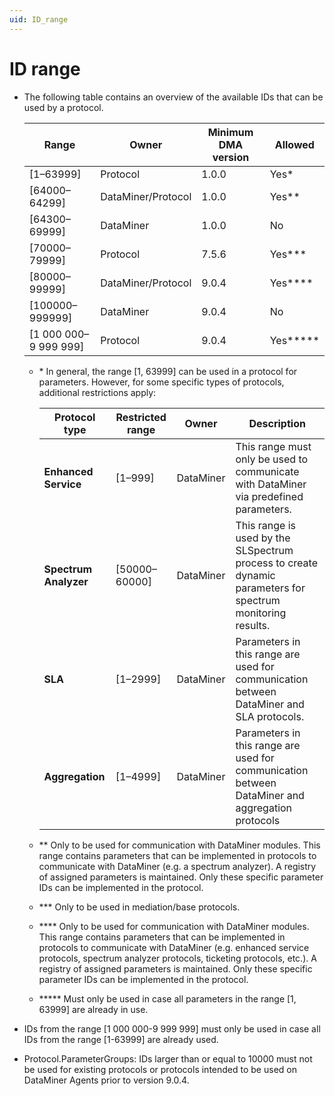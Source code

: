 ```yaml
---
uid: ID_range
---
```


# ID range

- The following table contains an overview of the available IDs that can be used by a protocol.

  | Range                 | Owner              | Minimum DMA version | Allowed       |
  |-------------------------|--------------------|---------------------|---------------|
  | \[1–63999\]             | Protocol           | 1.0.0               | Yes\*         |
  | \[64000–64299\]         | DataMiner/Protocol | 1.0.0               | Yes\*\*       |
  | \[64300–69999\]         | DataMiner          | 1.0.0               | No            |
  | \[70000–79999\]         | Protocol           | 7.5.6               | Yes\*\*\*     |
  | \[80000–99999\]         | DataMiner/Protocol | 9.0.4               | Yes\*\*\*\*   |
  | \[100000–999999\]       | DataMiner          | 9.0.4               | No            |
  | \[1 000 000–9 999 999\] | Protocol           | 9.0.4               | Yes\*\*\*\*\* |

  - \* In general, the range \[1, 63999\] can be used in a protocol for parameters. However, for some specific types of protocols, additional restrictions apply:

    | Protocol type                                | Restricted range | Owner     | Description                                                                                                |
    |------------------------------------------------|------------------|-----------|------------------------------------------------------------------------------------------------------------|
    | **Enhanced Service**  | \[1–999\]        | DataMiner | This range must only be used to communicate with DataMiner via predefined parameters.                      |
    | **Spectrum Analyzer** | \[50000–60000\]  | DataMiner | This range is used by the SLSpectrum process to create dynamic parameters for spectrum monitoring results. |
    | **SLA**               | \[1–2999\]       | DataMiner | Parameters in this range are used for communication between DataMiner and SLA protocols.                     |
    | **Aggregation**       | \[1–4999\]       | DataMiner | Parameters in this range are used for communication between DataMiner and aggregation protocols              |

  - \*\* Only to be used for communication with DataMiner modules. This range contains parameters that can be implemented in protocols to communicate with DataMiner (e.g. a spectrum analyzer). A registry of assigned parameters is maintained. Only these specific parameter IDs can be implemented in the protocol.

  - \*\*\* Only to be used in mediation/base protocols.

  - \*\*\*\* Only to be used for communication with DataMiner modules. This range contains parameters that can be implemented in protocols to communicate with DataMiner (e.g. enhanced service protocols, spectrum analyzer protocols, ticketing protocols, etc.). A registry of assigned parameters is maintained. Only these specific parameter IDs can be implemented in the protocol.

  - \*\*\*\*\* Must only be used in case all parameters in the range \[1, 63999\] are already in use.

- IDs from the range \[1 000 000-9 999 999\] must only be used in case all IDs from the range \[1-63999\] are already used.

- Protocol.ParameterGroups: IDs larger than or equal to 10000 must not be used for existing protocols or protocols intended to be used on DataMiner Agents prior to version 9.0.4.
